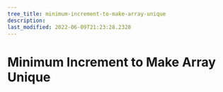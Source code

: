 ```yaml
---
tree_title: minimum-increment-to-make-array-unique
description: 
last_modified: 2022-06-09T21:23:28.2328
---
```


# Minimum Increment to Make Array Unique

